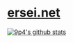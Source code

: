 # [ersei.net](https://ersei.net)

[![9p4's github stats](https://github-readme-stats.vercel.app/api?username=9p4&theme=dark&show_icons=true)](https://github.com/9p4)
